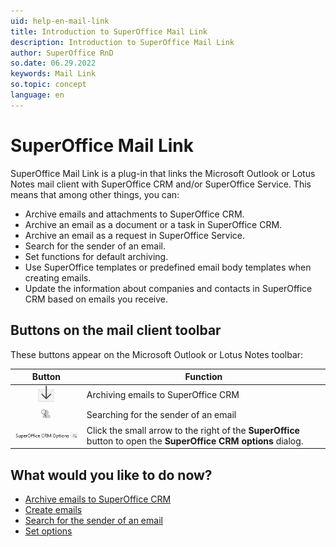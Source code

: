 ```yaml
---
uid: help-en-mail-link
title: Introduction to SuperOffice Mail Link
description: Introduction to SuperOffice Mail Link
author: SuperOffice RnD
so.date: 06.29.2022
keywords: Mail Link
so.topic: concept
language: en
---
```


# SuperOffice Mail Link

SuperOffice Mail Link is a plug-in that links the Microsoft Outlook or Lotus Notes mail client with SuperOffice CRM and/or SuperOffice Service. This means that among other things, you can:

* Archive emails and attachments to SuperOffice CRM.
* Archive an email as a document or a task in SuperOffice CRM.
* Archive an email as a request in SuperOffice Service.
* Search for the sender of an email.
* Set functions for default archiving.
* Use SuperOffice templates or predefined email body templates when creating emails.
* Update the information about companies and contacts in SuperOffice CRM based on emails you receive.

## Buttons on the mail client toolbar

These buttons appear on the Microsoft Outlook or Lotus Notes toolbar:

| Button | Function |
|:-:|---|
| ![icon][img1] | Archiving emails to SuperOffice CRM |
| ![icon][img2] | Searching for the sender of an email |
| ![icon][img3] | Click the small arrow to the right of the **SuperOffice** button to open the **SuperOffice CRM options** dialog. |

## What would you like to do now?

* [Archive emails to SuperOffice CRM][1]
* [Create emails][2]
* [Search for the sender of an email][3]
* [Set options][4]

<!-- Referenced links -->
[1]: archive.md
[2]: compose.md
[3]: manage-senders.md
[4]: settings/index.md

<!-- Referenced images -->
[img1]: ../../../../media/icons/mail-link/archive-to-superoffice-crm.png
[img2]: ../../../../media/icons/mail-link/search-for-sender-in-superoffice-crm.png
[img3]: ../../../../media/loc/en/email/superoffice-button.png
